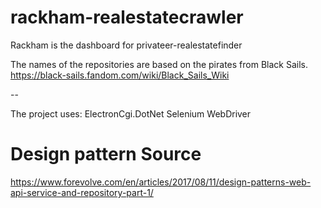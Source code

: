 # rackham-realestatecrawler
Rackham is the dashboard for privateer-realestatefinder

The names of the repositories are based on the pirates from Black Sails.
https://black-sails.fandom.com/wiki/Black_Sails_Wiki


--

The project uses:
ElectronCgi.DotNet
Selenium WebDriver


# Design pattern Source
https://www.forevolve.com/en/articles/2017/08/11/design-patterns-web-api-service-and-repository-part-1/